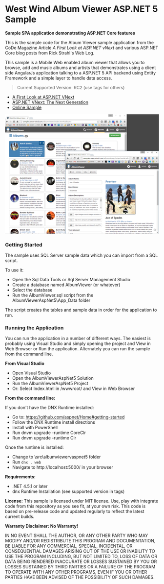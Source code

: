 # West Wind Album Viewer ASP.NET 5 Sample
**Sample SPA application demonstrating ASP.NET Core features**

This is the sample code for the Album Viewer sample application from the 
CoDe Magazine Article *A First Look at ASP.NET vNext* and various ASP.NET Core blog
posts from Rick Strahl's Web Log.

This sample is a Mobile Web enabled album viewer that allows you to browse, add and music albums and artists that demonstrates using a client side AngularJs application talking to a ASP.NET 5 API backend using Entity Framework and a simple layer to handle data access. 

> Current Supported Version: RC2 (use tags for others)

* [A First Look at ASP.NET VNext](http://www.codemag.com/Article/1501081)
* [ASP.NET VNext: The Next Generation](http://www.codemag.com/Article/1501061)
* [Online Sample](http://samples.west-wind.com/albumviewer/index.html)

![](AlbumViewer.png)

### Getting Started ###
The sample uses SQL Server sample data which you can import from a SQL script.

To use it:

* Open the Sql Data Tools or Sql Server Management Studio
* Create a database named AlbumViewer (or whatever)
* Select the database
* Run the AlbumViewer.sql script from the AlbumViewerAspNet5\App_Data folder

The script creates the tables and sample data in order for the application to run.

### Running the Application ###
You can run the application in a number of different ways. The easiest is probably
using Visual Studio and simply opening the project and View in Web Browser or Run
the application. Alternately you can run the sample from the command line.

**From Visual Studio**
* Open Visual Studio
* Open the AlbumViewerAspNet5 Solution
* Run the AlbumViewerAspNet5 Project
* Or: Select Index.html in /wwwroot/ and View in Web Browser

**From the command line:**

If you don't have the DNX Runtime installed:

* Go to: https://github.com/aspnet/Home#getting-started
* Follow the DNX Runtime install directions
* Install with PowerShell
* Run dnvm upgrade -runtime CoreClr 
* Run dnvm upgrade -runtime Clr

Once the runtime is installed:

* Change to <install>\src\albumviewervaspnet5 folder
* Run `dnx . web`
* Navigate to http://localhost:5000/ in your browser

**Requirements:**
* .NET 4.5.1 or later
* dnx Runtime Installation  (see supported version in tags)

**License:**
This sample is licensed under MIT license. Use, play with integrate code from
this repository as you see fit, at your own risk. This code is based on pre-release
code and updated regularly to reflect the latest current builds.

**Warranty Disclaimer: No Warranty!**

IN NO EVENT SHALL THE AUTHOR, OR ANY OTHER PARTY WHO MAY MODIFY AND/OR REDISTRIBUTE 
THIS PROGRAM AND DOCUMENTATION, BE LIABLE FOR ANY COMMERCIAL, SPECIAL, INCIDENTAL, OR 
CONSEQUENTIAL DAMAGES ARISING OUT OF THE USE OR INABILITY TO USE THE PROGRAM INCLUDING, 
BUT NOT LIMITED TO, LOSS OF DATA OR DATA BEING RENDERED INACCURATE OR LOSSES SUSTAINED 
BY YOU OR LOSSES SUSTAINED BY THIRD PARTIES OR A FAILURE OF THE PROGRAM TO OPERATE WITH 
ANY OTHER PROGRAMS, EVEN IF YOU OR OTHER PARTIES HAVE BEEN ADVISED OF THE POSSIBILITY 
OF SUCH DAMAGES.
